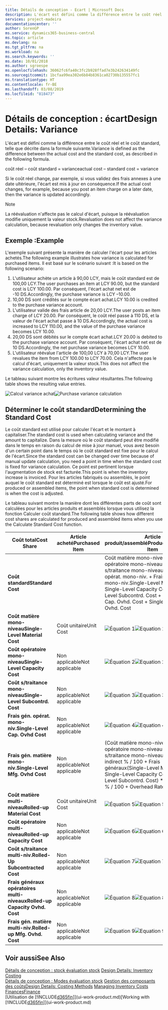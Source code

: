 ```yaml
---
title: Détails de conception - Ecart | Microsoft Docs
description: L'écart est défini comme la différence entre le coût réel et le coût standard, telle que décrite dans la formule suivante.
services: project-madeira
documentationcenter: ''
author: SorenGP
ms.service: dynamics365-business-central
ms.topic: article
ms.devlang: na
ms.tgt_pltfrm: na
ms.workload: na
ms.search.keywords: ''
ms.date: 10/01/2018
ms.author: sgroespe
ms.openlocfilehash: 36062fc6fa40c3fc2b928ffad7e3b242634149fc
ms.sourcegitcommit: 1bcfaa99ea302e6b84b8361ca02730b135557fc1
ms.translationtype: HT
ms.contentlocale: fr-BE
ms.lasthandoff: 03/08/2019
ms.locfileid: "818473"
---
```

# <a name="design-details-variance"></a><span data-ttu-id="9d50e-103">Détails de conception : écart</span><span class="sxs-lookup"><span data-stu-id="9d50e-103">Design Details: Variance</span></span>
<span data-ttu-id="9d50e-104">L'écart est défini comme la différence entre le coût réel et le coût standard, telle que décrite dans la formule suivante.</span><span class="sxs-lookup"><span data-stu-id="9d50e-104">Variance is defined as the difference between the actual cost and the standard cost, as described in the following formula.</span></span>  

 <span data-ttu-id="9d50e-105">coût réel – coût standard = variance</span><span class="sxs-lookup"><span data-stu-id="9d50e-105">actual cost – standard cost = variance</span></span>  

 <span data-ttu-id="9d50e-106">Si le coût réel change, par exemple, si vous validez des frais annexes à une date ultérieure, l'écart est mis à jour en conséquence.</span><span class="sxs-lookup"><span data-stu-id="9d50e-106">If the actual cost changes, for example, because you post an item charge on a later date, then the variance is updated accordingly.</span></span>  

> [!NOTE]  
>  <span data-ttu-id="9d50e-107">La réévaluation n'affecte pas le calcul d'écart, puisque la réévaluation modifie uniquement la valeur stock.</span><span class="sxs-lookup"><span data-stu-id="9d50e-107">Revaluation does not affect the variance calculation, because revaluation only changes the inventory value.</span></span>  

## <a name="example"></a><span data-ttu-id="9d50e-108">Exemple :</span><span class="sxs-lookup"><span data-stu-id="9d50e-108">Example</span></span>  
 <span data-ttu-id="9d50e-109">L'exemple suivant présente la manière de calculer l'écart pour les articles achetés.</span><span class="sxs-lookup"><span data-stu-id="9d50e-109">The following example illustrates how variance is calculated for purchased items.</span></span> <span data-ttu-id="9d50e-110">Il est basé sur le scénario suivant :</span><span class="sxs-lookup"><span data-stu-id="9d50e-110">It is based on the following scenario:</span></span>  

1.  <span data-ttu-id="9d50e-111">L'utilisateur achète un article à 90,00 LCY, mais le coût standard est de 100,00 LCY.</span><span class="sxs-lookup"><span data-stu-id="9d50e-111">The user purchases an item at LCY 90.00, but the standard cost is LCY 100.00.</span></span> <span data-ttu-id="9d50e-112">Par conséquent, l'écart achat net est de -10 DS.</span><span class="sxs-lookup"><span data-stu-id="9d50e-112">Accordingly, the purchase variance is LCY –10.00.</span></span>  
2.  <span data-ttu-id="9d50e-113">10,00 DS sont crédités sur le compte écart achat.</span><span class="sxs-lookup"><span data-stu-id="9d50e-113">LCY 10.00 is credited to the purchase variance account.</span></span>  
3.  <span data-ttu-id="9d50e-114">L'utilisateur valide des frais article de 20,00 LCY.</span><span class="sxs-lookup"><span data-stu-id="9d50e-114">The user posts an item charge of LCY 20.00.</span></span> <span data-ttu-id="9d50e-115">Par conséquent, le coût réel passe à 110 DS, et la valeur de l'écart achat passe à 10 DS.</span><span class="sxs-lookup"><span data-stu-id="9d50e-115">Accordingly, the actual cost is increased to LCY 110.00, and the value of the purchase variance becomes LCY 10.00.</span></span>  
4.  <span data-ttu-id="9d50e-116">20,00 DS sont débités sur le compte écart achat.</span><span class="sxs-lookup"><span data-stu-id="9d50e-116">LCY 20.00 is debited to the purchase variance account.</span></span> <span data-ttu-id="9d50e-117">Par conséquent, l'écart achat net est de 10 DS.</span><span class="sxs-lookup"><span data-stu-id="9d50e-117">Accordingly, the net purchase variance becomes LCY 10.00.</span></span>  
5.  <span data-ttu-id="9d50e-118">L'utilisateur réévalue l'article de 100,00 LCY à 70,00 LCY.</span><span class="sxs-lookup"><span data-stu-id="9d50e-118">The user revalues the item from LCY 100.00 to LCY 70.00.</span></span> <span data-ttu-id="9d50e-119">Cela n'affecte pas le calcul d'écart, uniquement la valeur stock.</span><span class="sxs-lookup"><span data-stu-id="9d50e-119">This does not affect the variance calculation, only the inventory value.</span></span>  

 <span data-ttu-id="9d50e-120">Le tableau suivant montre les écritures valeur résultantes.</span><span class="sxs-lookup"><span data-stu-id="9d50e-120">The following table shows the resulting value entries.</span></span>  

 <span data-ttu-id="9d50e-121">![Calcul variance achat](media/design_details_inventory_costing_11_purchase_variance.png "Calcul variance achat")</span><span class="sxs-lookup"><span data-stu-id="9d50e-121">![Purchase variance calculation](media/design_details_inventory_costing_11_purchase_variance.png "Purchase variance calculation")</span></span>  

## <a name="determining-the-standard-cost"></a><span data-ttu-id="9d50e-122">Déterminer le coût standard</span><span class="sxs-lookup"><span data-stu-id="9d50e-122">Determining the Standard Cost</span></span>  
 <span data-ttu-id="9d50e-123">Le coût standard est utilisé pour calculer l'écart et le montant à capitaliser.</span><span class="sxs-lookup"><span data-stu-id="9d50e-123">The standard cost is used when calculating variance and the amount to capitalize.</span></span> <span data-ttu-id="9d50e-124">Dans la mesure où le coût standard peut être modifié dans le temps en raison du calcul de mise à jour manuel, vous avez besoin d'un certain point dans le temps où le coût standard est fixe pour le calcul de l'écart.</span><span class="sxs-lookup"><span data-stu-id="9d50e-124">Since the standard cost can be changed over time because of manual update calculation, you need a point in time when the standard cost is fixed for variance calculation.</span></span> <span data-ttu-id="9d50e-125">Ce point est pertinent lorsque l'augmentation de stock est facturée.</span><span class="sxs-lookup"><span data-stu-id="9d50e-125">This point is when the inventory increase is invoiced.</span></span> <span data-ttu-id="9d50e-126">Pour les articles fabriqués ou assemblés, le point auquel le coût standard est déterminé est lorsque le coût est ajusté.</span><span class="sxs-lookup"><span data-stu-id="9d50e-126">For produced or assembled items, the point when standard cost is determined is when the cost is adjusted.</span></span>  

 <span data-ttu-id="9d50e-127">Le tableau suivant montre la manière dont les différentes parts de coût sont calculées pour les articles produits et assemblés lorsque vous utilisez la fonction Calculer coût standard.</span><span class="sxs-lookup"><span data-stu-id="9d50e-127">The following table shows how different cost shares are calculated for produced and assembled items when you use the Calculate Standard Cost function.</span></span>  

|<span data-ttu-id="9d50e-128">Coût total</span><span class="sxs-lookup"><span data-stu-id="9d50e-128">Cost Share</span></span>|<span data-ttu-id="9d50e-129">Article acheté</span><span class="sxs-lookup"><span data-stu-id="9d50e-129">Purchased Item</span></span>|<span data-ttu-id="9d50e-130">Article produit/assemblé</span><span class="sxs-lookup"><span data-stu-id="9d50e-130">Produced/Assembled Item</span></span>|  
|----------------|--------------------|------------------------------|  
|<span data-ttu-id="9d50e-131">**Coût standard**</span><span class="sxs-lookup"><span data-stu-id="9d50e-131">**Standard Cost**</span></span>||<span data-ttu-id="9d50e-132">Coût matière mono-niveau + Coût opératoire mono-niveau + Coût s/traitance mono-niveau + Frais gén. opérat. mono-niv. + Frais gén. matière mono-niv.</span><span class="sxs-lookup"><span data-stu-id="9d50e-132">Single-Level Material Cost + Single-Level Capacity Cost + Single-Level Subcontrd. Cost + Single-Level Cap. Ovhd. Cost + Single-Level Mfg. Ovhd. Cost</span></span>|  
|<span data-ttu-id="9d50e-133">**Coût matière mono-niveau**</span><span class="sxs-lookup"><span data-stu-id="9d50e-133">**Single-Level Material Cost**</span></span>|<span data-ttu-id="9d50e-134">Coût unitaire</span><span class="sxs-lookup"><span data-stu-id="9d50e-134">Unit Cost</span></span>|<span data-ttu-id="9d50e-135">![Équation 1](media/design_details_inventory_costing_11_equation_1.png "Équation 1")</span><span class="sxs-lookup"><span data-stu-id="9d50e-135">![Equation 1](media/design_details_inventory_costing_11_equation_1.png "Equation 1")</span></span>|  
|<span data-ttu-id="9d50e-136">**Coût opératoire mono-niveau**</span><span class="sxs-lookup"><span data-stu-id="9d50e-136">**Single-Level Capacity Cost**</span></span>|<span data-ttu-id="9d50e-137">Non applicable</span><span class="sxs-lookup"><span data-stu-id="9d50e-137">Not applicable</span></span>|<span data-ttu-id="9d50e-138">![Équation 2](media/design_details_inventory_costing_11_equation_2.png "Équation 2")</span><span class="sxs-lookup"><span data-stu-id="9d50e-138">![Equation 2](media/design_details_inventory_costing_11_equation_2.png "Equation 2")</span></span>|  
|<span data-ttu-id="9d50e-139">**Coût s/traitance mono-niveau**</span><span class="sxs-lookup"><span data-stu-id="9d50e-139">**Single-Level Subcontrd. Cost**</span></span>|<span data-ttu-id="9d50e-140">Non applicable</span><span class="sxs-lookup"><span data-stu-id="9d50e-140">Not applicable</span></span>|<span data-ttu-id="9d50e-141">![Équation 3](media/design_details_inventory_costing_11_equation_3.png "Équation 3")</span><span class="sxs-lookup"><span data-stu-id="9d50e-141">![Equation 3](media/design_details_inventory_costing_11_equation_3.png "Equation 3")</span></span>|  
|<span data-ttu-id="9d50e-142">**Frais gén. opérat. mono-niv.**</span><span class="sxs-lookup"><span data-stu-id="9d50e-142">**Single-Level Cap. Ovhd Cost**</span></span>|<span data-ttu-id="9d50e-143">Non applicable</span><span class="sxs-lookup"><span data-stu-id="9d50e-143">Not applicable</span></span>|<span data-ttu-id="9d50e-144">![Équation 4](media/design_details_inventory_costing_11_equation_4.png "Équation 4")</span><span class="sxs-lookup"><span data-stu-id="9d50e-144">![Equation 4](media/design_details_inventory_costing_11_equation_4.png "Equation 4")</span></span>|  
|<span data-ttu-id="9d50e-145">**Frais gén. matière mono-niv.**</span><span class="sxs-lookup"><span data-stu-id="9d50e-145">**Single-Level Mfg. Ovhd Cost**</span></span>|<span data-ttu-id="9d50e-146">Non applicable</span><span class="sxs-lookup"><span data-stu-id="9d50e-146">Not applicable</span></span>|<span data-ttu-id="9d50e-147">(Coût matière mono-niveau + Coût opératoire mono-niveau + Coût s/traitance mono-niveau) \* Coût indirect % / 100 + Frais généraux</span><span class="sxs-lookup"><span data-stu-id="9d50e-147">(Single-Level Material Cost + Single-Level Capacity Cost + Single-Level Subcontrd. Cost) \* Indirect Cost % / 100 + Overhead Rate</span></span>|  
|<span data-ttu-id="9d50e-148">**Coût matière multi-niveau**</span><span class="sxs-lookup"><span data-stu-id="9d50e-148">**Rolled-up Material Cost**</span></span>|<span data-ttu-id="9d50e-149">Coût unitaire</span><span class="sxs-lookup"><span data-stu-id="9d50e-149">Unit Cost</span></span>|<span data-ttu-id="9d50e-150">![Équation 5](media/design_details_inventory_costing_11_equation_5.png "Équation 5")</span><span class="sxs-lookup"><span data-stu-id="9d50e-150">![Equation 5](media/design_details_inventory_costing_11_equation_5.png "Equation 5")</span></span>|  
|<span data-ttu-id="9d50e-151">**Coût opératoire multi-niveau**</span><span class="sxs-lookup"><span data-stu-id="9d50e-151">**Rolled-up Capacity Cost**</span></span>|<span data-ttu-id="9d50e-152">Non applicable</span><span class="sxs-lookup"><span data-stu-id="9d50e-152">Not applicable</span></span>|<span data-ttu-id="9d50e-153">![Équation 6](media/design_details_inventory_costing_11_equation_6.png "Équation 6")</span><span class="sxs-lookup"><span data-stu-id="9d50e-153">![Equation 6](media/design_details_inventory_costing_11_equation_6.png "Equation 6")</span></span>|  
|<span data-ttu-id="9d50e-154">**Coût s/traitance multi-niv.**</span><span class="sxs-lookup"><span data-stu-id="9d50e-154">**Rolled-Up Subcontracted Cost**</span></span>|<span data-ttu-id="9d50e-155">Non applicable</span><span class="sxs-lookup"><span data-stu-id="9d50e-155">Not applicable</span></span>|<span data-ttu-id="9d50e-156">![Équation 7](media/design_details_inventory_costing_11_equation_7.png "Équation 7")</span><span class="sxs-lookup"><span data-stu-id="9d50e-156">![Equation 7](media/design_details_inventory_costing_11_equation_7.png "Equation 7")</span></span>|  
|<span data-ttu-id="9d50e-157">**Frais généraux opératoires multi-niveaux**</span><span class="sxs-lookup"><span data-stu-id="9d50e-157">**Rolled-up Capacity Ovhd. Cost**</span></span>|<span data-ttu-id="9d50e-158">Non applicable</span><span class="sxs-lookup"><span data-stu-id="9d50e-158">Not applicable</span></span>|<span data-ttu-id="9d50e-159">![Équation 8](media/design_details_inventory_costing_11_equation_8.png "Équation 8")</span><span class="sxs-lookup"><span data-stu-id="9d50e-159">![Equation 8](media/design_details_inventory_costing_11_equation_8.png "Equation 8")</span></span>|  
|<span data-ttu-id="9d50e-160">**Frais gén. matière multi-niv.**</span><span class="sxs-lookup"><span data-stu-id="9d50e-160">**Rolled-up Mfg. Ovhd. Cost**</span></span>|<span data-ttu-id="9d50e-161">Non applicable</span><span class="sxs-lookup"><span data-stu-id="9d50e-161">Not applicable</span></span>|<span data-ttu-id="9d50e-162">![Équation 9](media/design_details_inventory_costing_11_equation_9.png "Équation 9")</span><span class="sxs-lookup"><span data-stu-id="9d50e-162">![Equation 9](media/design_details_inventory_costing_11_equation_9.png "Equation 9")</span></span>|  

## <a name="see-also"></a><span data-ttu-id="9d50e-163">Voir aussi</span><span class="sxs-lookup"><span data-stu-id="9d50e-163">See Also</span></span>  
 <span data-ttu-id="9d50e-164">[Détails de conception : stock évaluation stock](design-details-inventory-costing.md) </span><span class="sxs-lookup"><span data-stu-id="9d50e-164">[Design Details: Inventory Costing](design-details-inventory-costing.md) </span></span>  
 <span data-ttu-id="9d50e-165">[Détails de conception : Modes évaluation stock](design-details-costing-methods.md) [Gestion des composants des coûts](finance-manage-inventory-costs.md)</span><span class="sxs-lookup"><span data-stu-id="9d50e-165">[Design Details: Costing Methods](design-details-costing-methods.md) [Managing Inventory Costs](finance-manage-inventory-costs.md)</span></span>  
 [<span data-ttu-id="9d50e-166">Finances</span><span class="sxs-lookup"><span data-stu-id="9d50e-166">Finance</span></span>](finance.md)  
 <span data-ttu-id="9d50e-167">[Utilisation de [!INCLUDE[d365fin](includes/d365fin_md.md)]](ui-work-product.md)</span><span class="sxs-lookup"><span data-stu-id="9d50e-167">[Working with [!INCLUDE[d365fin](includes/d365fin_md.md)]](ui-work-product.md)</span></span>
